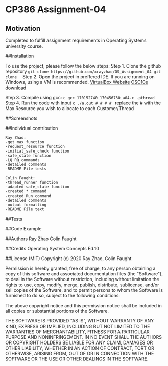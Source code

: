 # CP386 Assignment-04

## Motivation
Completed to fulfill assignment requirements in Operating Systems university course. 


##Installation 

To use the project, please follow the below steps:
Step 1.
    Clone the github repository
    ```git clone https://github.com/xrayzhao/OS_Assignment_04
    git clone 
    ```
Step 2.
    Open the project in preffered IDE. If you are running on Windows, using a VM is recommended. 
    [VirtualBox Website](https://www.virtualbox.org/)
    [OSC10e download](https://www.os-book.com/OS10/VM/OSC10e.ova)

Step 3.
    Compile using gcc:
    ```c
    gcc 170152740_170456730_a04.c -pthread
    ```
Step 4.
    Run the code with input
    ```c
    ./a.out # # # #
    ```
    replace the # with the Max Resource you wish to allocate to each Customer/Thread
    

##Screenshots 



##Individual contribution 
    
    Ray Zhao:
    -get_max function
    -request_resource function
    -initial_safe_check function
    -safe_state function
    -LQ RQ commands
    -detailed comments
    -README File tests

    Colin Faught:
    -thread_runner function
    -adapted safe_state function 
    -created * command
    -created Run command
    -detailed comments
    -output formatting
    -README File text

##Tests 



##Code Example 



##Authors 
Ray Zhao
Colin Faught

##Credits 
Operating System Concepts Ed.10


##License (MIT)
Copyright (c) 2020 Ray Zhao, Colin Faught

Permission is hereby granted, free of charge, to any person obtaining a copy
of this software and associated documentation files (the "Software"), to deal
in the Software without restriction, including without limitation the rights
to use, copy, modify, merge, publish, distribute, sublicense, and/or sell
copies of the Software, and to permit persons to whom the Software is
furnished to do so, subject to the following conditions:

The above copyright notice and this permission notice shall be included in all
copies or substantial portions of the Software.

THE SOFTWARE IS PROVIDED "AS IS", WITHOUT WARRANTY OF ANY KIND, EXPRESS OR
IMPLIED, INCLUDING BUT NOT LIMITED TO THE WARRANTIES OF MERCHANTABILITY,
FITNESS FOR A PARTICULAR PURPOSE AND NONINFRINGEMENT. IN NO EVENT SHALL THE
AUTHORS OR COPYRIGHT HOLDERS BE LIABLE FOR ANY CLAIM, DAMAGES OR OTHER
LIABILITY, WHETHER IN AN ACTION OF CONTRACT, TORT OR OTHERWISE, ARISING FROM,
OUT OF OR IN CONNECTION WITH THE SOFTWARE OR THE USE OR OTHER DEALINGS IN THE
SOFTWARE.